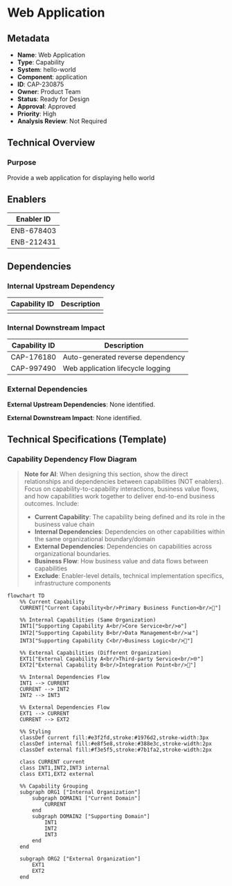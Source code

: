 # Web Application

## Metadata

- **Name**: Web Application
- **Type**: Capability
- **System**: hello-world
- **Component**: application
- **ID**: CAP-230875
- **Owner**: Product Team
- **Status**: Ready for Design
- **Approval**: Approved
- **Priority**: High
- **Analysis Review**: Not Required

## Technical Overview
### Purpose
Provide a web application for displaying hello world

## Enablers

| Enabler ID |
|------------|
| ENB-678403 |
| ENB-212431 |

## Dependencies

### Internal Upstream Dependency

| Capability ID | Description |
|---------------|-------------|
| | |

### Internal Downstream Impact

| Capability ID | Description |
|---------------|-------------|
| CAP-176180 | Auto-generated reverse dependency |
| CAP-997490 | Web application lifecycle logging |

### External Dependencies

**External Upstream Dependencies**: None identified.

**External Downstream Impact**: None identified.

## Technical Specifications (Template)

### Capability Dependency Flow Diagram
> **Note for AI**: When designing this section, show the direct relationships and dependencies between capabilities (NOT enablers). Focus on capability-to-capability interactions, business value flows, and how capabilities work together to deliver end-to-end business outcomes. Include:
> - **Current Capability**: The capability being defined and its role in the business value chain
> - **Internal Dependencies**: Dependencies on other capabilities within the same organizational boundary/domain
> - **External Dependencies**: Dependencies on capabilities across organizational boundaries.
> - **Business Flow**: How business value and data flows between capabilities
> - **Exclude**: Enabler-level details, technical implementation specifics, infrastructure components

```mermaid
flowchart TD
    %% Current Capability
    CURRENT["Current Capability<br/>Primary Business Function<br/>🎯"]
    
    %% Internal Capabilities (Same Organization)
    INT1["Supporting Capability A<br/>Core Service<br/>⚙️"]
    INT2["Supporting Capability B<br/>Data Management<br/>📊"]
    INT3["Supporting Capability C<br/>Business Logic<br/>🔧"]
    
    %% External Capabilities (Different Organization)
    EXT1["External Capability A<br/>Third-party Service<br/>🌐"]
    EXT2["External Capability B<br/>Integration Point<br/>🔗"]
    
    %% Internal Dependencies Flow
    INT1 --> CURRENT
    CURRENT --> INT2
    INT2 --> INT3
    
    %% External Dependencies Flow
    EXT1 --> CURRENT
    CURRENT --> EXT2
    
    %% Styling
    classDef current fill:#e3f2fd,stroke:#1976d2,stroke-width:3px
    classDef internal fill:#e8f5e8,stroke:#388e3c,stroke-width:2px
    classDef external fill:#f3e5f5,stroke:#7b1fa2,stroke-width:2px
    
    class CURRENT current
    class INT1,INT2,INT3 internal
    class EXT1,EXT2 external
    
    %% Capability Grouping
    subgraph ORG1 ["Internal Organization"]
        subgraph DOMAIN1 ["Current Domain"]
            CURRENT
        end
        subgraph DOMAIN2 ["Supporting Domain"]
            INT1
            INT2
            INT3
        end
    end
    
    subgraph ORG2 ["External Organization"]
        EXT1
        EXT2
    end
```


